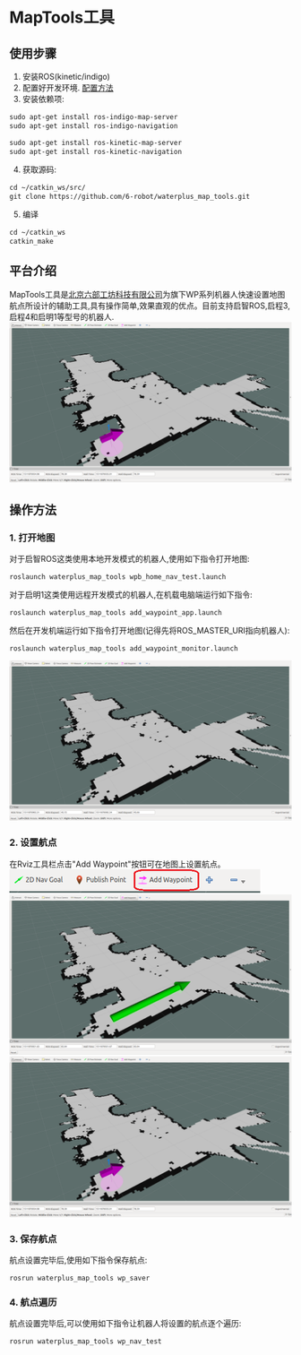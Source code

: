 # MapTools工具

## 使用步骤

1. 安装ROS(kinetic/indigo)
2. 配置好开发环境. [配置方法](http://wiki.ros.org/ROS/Tutorials/InstallingandConfiguringROSEnvironment)
3. 安装依赖项:
```
sudo apt-get install ros-indigo-map-server
sudo apt-get install ros-indigo-navigation
```
```
sudo apt-get install ros-kinetic-map-server
sudo apt-get install ros-kinetic-navigation
```
4. 获取源码:
```
cd ~/catkin_ws/src/
git clone https://github.com/6-robot/waterplus_map_tools.git
```
5. 编译
```
cd ~/catkin_ws
catkin_make
```

## 平台介绍
MapTools工具是[北京六部工坊科技有限公司](http://www.6-robot.com)为旗下WP系列机器人快速设置地图航点所设计的辅助工具,具有操作简单,效果直观的优点。目前支持启智ROS,启程3,启程4和启明1等型号的机器人.
![MapTools pic](./media/waypoint.png)

## 操作方法

### 1. 打开地图
对于启智ROS这类使用本地开发模式的机器人,使用如下指令打开地图:
```
roslaunch waterplus_map_tools wpb_home_nav_test.launch
```
对于启明1这类使用远程开发模式的机器人,在机载电脑端运行如下指令:
```
roslaunch waterplus_map_tools add_waypoint_app.launch
```
然后在开发机端运行如下指令打开地图(记得先将ROS_MASTER_URI指向机器人):
```
roslaunch waterplus_map_tools add_waypoint_monitor.launch
```
![1 pic](./media/map.png)

### 2. 设置航点
在Rviz工具栏点击"Add Waypoint"按钮可在地图上设置航点。
![2 pic](./media/toolbar.png)
![3 pic](./media/add_waypoint.png)
![4 pic](./media/waypoint.png)

### 3. 保存航点
航点设置完毕后,使用如下指令保存航点:
```
rosrun waterplus_map_tools wp_saver
```

### 4. 航点遍历
航点设置完毕后,可以使用如下指令让机器人将设置的航点逐个遍历:
```
rosrun waterplus_map_tools wp_nav_test
```
